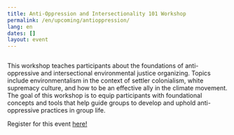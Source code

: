 ```yaml
---
title: Anti-Oppression and Intersectionality 101 Workshop
permalink: /en/upcoming/antioppression/
lang: en
dates: []
layout: event
---
```

![]()

This workshop teaches participants about the foundations of anti-oppressive and intersectional environmental justice organizing. Topics include environmentalism in the context of settler colonialism, white supremacy culture, and how to be an effective ally in the climate movement. The goal of this workshop is to equip participants with foundational concepts and tools that help guide groups to develop and uphold anti-oppressive practices in group life.

Register for this event [here!](https://zoom.us/meeting/83687214283)